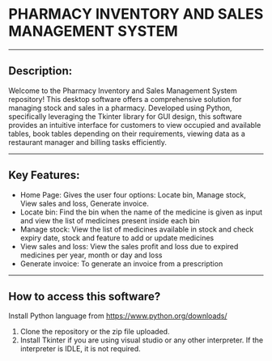 # PHARMACY INVENTORY AND SALES MANAGEMENT SYSTEM 

---

Description:
---

Welcome to the Pharmacy Inventory and Sales Management System repository! This desktop software offers a comprehensive solution for managing stock and sales in a pharmacy. Developed using Python, specifically leveraging the Tkinter library for GUI design, this software provides an intuitive interface for customers to view occupied and available tables, book tables depending on their requirements, viewing data as a restaurant manager and billing tasks efficiently.

---

Key Features:
---
-	Home Page: Gives the user four options: Locate bin, Manage stock, View sales and loss, Generate invoice.
-	Locate bin: Find the bin when the name of the medicine is given as input and view the list of medicines present 
     inside each bin
-	Manage stock: View the list of medicines available in stock and check expiry date, stock and feature to add or 
     update medicines
- View sales and loss: View the sales profit and loss due to expired medicines per year, month or day and loss
- Generate invoice: To generate an invoice from a prescription

---

How to access this software?
---

Install Python language from
https://www.python.org/downloads/

1.	Clone the repository or the zip file uploaded.
2.	Install Tkinter if you are using visual studio or any other interpreter. If the interpreter is IDLE, it is not required.

